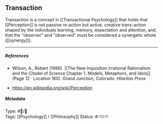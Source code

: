 ## Transaction  # 

Transaction is a concept in  [[Transactional Psychology]] that holds that [[Perception]] is not passive re-action but active, creative trans-action shaped by the individuals learning, memory, expectation and attention, and, that the "observer" and "observed" must be considered a synergetic whole ([[synergy]]).

___

##### References

- Wilson, A., Robert (1986). [[The New Inquisition Irrational Rationalism and the Citadel of Science Chapter 1. Models, Metaphors, and Idols]] (Page 12 · Location 160). Grand Junction, Colorado: _Hilaritas Press_

- https://en.wikipedia.org/wiki/Perception

##### Metadata

Type: #🔵/🔵  
Tags: [[Psychology]] / [[Philosophy]]
Status: #⛅️/⛅️ 